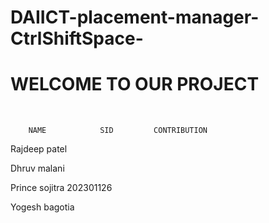 # DAIICT-placement-manager-CtrlShiftSpace-
# WELCOME TO OUR PROJECT 

<br>




        NAME            SID         CONTRIBUTION
   Rajdeep patel
   
   Dhruv malani 
   
   Prince sojitra    202301126 
   
   Yogesh bagotia



